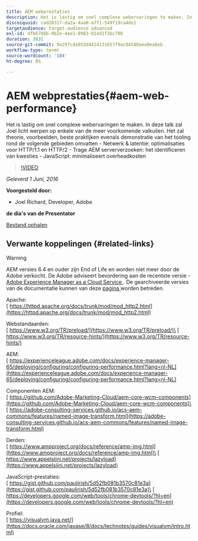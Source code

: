 ```yaml
---
title: AEM webprestaties
description: Het is lastig om snel complexe webervaringen te maken. In deze talk zal Joel licht werpen op enkele van de meer voorkomende valkuilen. Het zal theorie, voorbeelden, beste praktijken omvatten evenals demonstratie van tooling.
discoiquuid: cad28317-da2a-4aa0-a7f1-549f19ca4de1
targetaudience: target-audience advanced
exl-id: dfb6708b-0b2e-4ee1-8983-014d1f3bc708
duration: 3831
source-git-commit: 9a297cda953d4414131657f9ac84580aea0eabeb
workflow-type: tm+mt
source-wordcount: '184'
ht-degree: 0%

---
```


# AEM webprestaties{#aem-web-performance}

Het is lastig om snel complexe webervaringen te maken. In deze talk zal Joel licht werpen op enkele van de meer voorkomende valkuilen. Het zal theorie, voorbeelden, beste praktijken evenals demonstratie van het tooling rond de volgende gebieden omvatten - Netwerk &amp; latentie: optimalisaties voor HTTP/1.1 en HTTP/2 - Trage AEM serververzoeken: het identificeren van kwesties - JavaScript: minimaliseert overheadkosten

>[!VIDEO](https://video.tv.adobe.com/v/19296/?quality=9)

*Geleverd 1 Juni, 2016*

**Voorgesteld door:**

* Joel Richard, Developer, Adobe

**de dia&#39;s van de Presentator**

[Bestand ophalen](assets/aem-gems-060116-web-performance.pdf)

## Verwante koppelingen {#related-links}

>[!WARNING]
>
>AEM versies 6.4 en ouder zijn End of Life en worden niet meer door de Adobe verkocht.  De Adobe adviseert bevordering aan de recentste versie - [ Adobe Experience Manager as a Cloud Service ](https://experienceleague.adobe.com/docs/experience-manager-cloud-service.html?lang=nl-NL).  De gearchiveerde versies van de documentatie kunnen van deze [ pagina ](https://experienceleague.adobe.com/docs/experience-manager-release-information/aem-release-updates/previous-updates/aem-previous-versions.html?lang=nl-NL) worden betreden.

Apache:\
[ https://httpd.apache.org/docs/trunk/mod/mod_http2.html](https://httpd.apache.org/docs/trunk/mod/mod_http2.html)

Webstandaarden:\
[ https://www.w3.org/TR/preload/](https://www.w3.org/TR/preload/)\
[ https://www.w3.org/TR/resource-hints/](https://www.w3.org/TR/resource-hints/)

AEM:\
[ https://experienceleague.adobe.com/docs/experience-manager-65/deploying/configuring/configuring-performance.html?lang=nl-NL](https://experienceleague.adobe.com/docs/experience-manager-65/deploying/configuring/configuring-performance.html?lang=nl-NL)

Componenten AEM:\
[ https://github.com/Adobe-Marketing-Cloud/aem-core-wcm-components](https://github.com/Adobe-Marketing-Cloud/aem-core-wcm-components)\
[ https://adobe-consulting-services.github.io/acs-aem-commons/features/named-image-transform.html](https://adobe-consulting-services.github.io/acs-aem-commons/features/named-image-transform.html)

Derden:\
[ https://www.ampproject.org/docs/reference/amp-img.html](https://www.ampproject.org/docs/reference/amp-img.html)\
[ https://www.appelsiini.net/projects/lazyload](https://www.appelsiini.net/projects/lazyload)

JavaScript-prestaties:\
[ https://gist.github.com/paulirish/5d52fb081b3570c81e3a](https://gist.github.com/paulirish/5d52fb081b3570c81e3a)\
[ https://developers.google.com/web/tools/chrome-devtools/?hl=en](https://developers.google.com/web/tools/chrome-devtools/?hl=en)

Profiel:\
[ https://visualvm.java.net/](https://docs.oracle.com/javase/8/docs/technotes/guides/visualvm/intro.html)

<!--
[Get back to the Overview](https://helpx.adobe.com/nl/experience-manager/kt/eseminars/gems/aem-index.html)
-->
